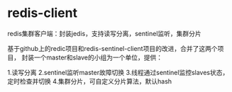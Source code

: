 # redis-client
redis集群客户端：封装jedis，支持读写分离，sentinel监听，集群分片

基于github上的redic项目和redis-sentinel-client项目的改进，合并了这两个项目，
封装一个master和slave的小组为一个单位，提供：

1.读写分离
2.sentinel监听master故障切换
3.线程通过sentinel监控slaves状态，定时检查并切换
4.集群分片，可自定义分片算法，默认hash
